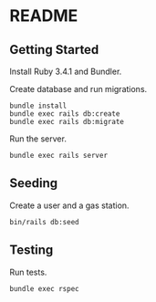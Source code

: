 # README

## Getting Started

Install Ruby 3.4.1 and Bundler.

Create database and run migrations.

```
bundle install
bundle exec rails db:create
bundle exec rails db:migrate
```

Run the server.

```
bundle exec rails server
```

## Seeding

Create a user and a gas station.

```
bin/rails db:seed
```

## Testing

Run tests.

```
bundle exec rspec
```
